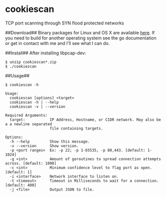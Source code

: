 cookiescan
==========

TCP port scanning through SYN flood protected networks

##Download##
Binary packages for Linux and OS X are available [here](http://github.com/tomsteele/cookiescan/releases/latest). If you need to build for another operating system see the go documentation or get in contact with me and I'll see what I can do.

##Install##
After installing libpcap-dev:
```
$ unzip cookiescan*.zip
$ ./cookiescan
```

##Usage##
```
$ cookiescan -h

Usage:
  cookiescan [options] <target>
  cookiescan -h | --help
  cookiescan -v | --version

Required Arguments:
  target:           IP Address, Hostname, or CIDR network. May also be a a newline separated
                    file containing targets.

Options:
  -h --help         Show this message.
  -v --version      Show version.
  -p <port ranges>  Ex: -p 22; -p 1-65535, -p 80,443. [default: 1-1024]
  -g <int>          Amount of goroutines to spread connection attempts across. [default: 1000]
  -c <int>          Minimum confidence level to flag port as open. [default: 1]
  -i <interface>    Network interface to listen on.
  -t <timeout>      Timeout in Milliseconds to wait for a connection. [default: 400]
  -j <file>         Output JSON to file.

```
